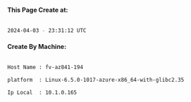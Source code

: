
   
#### This Page Create at:

```bash

2024-04-03 - 23:31:12 UTC

```

#### Create By Machine:

```bash

Host Name : fv-az841-194

platform  : Linux-6.5.0-1017-azure-x86_64-with-glibc2.35

Ip Local  : 10.1.0.165

```

